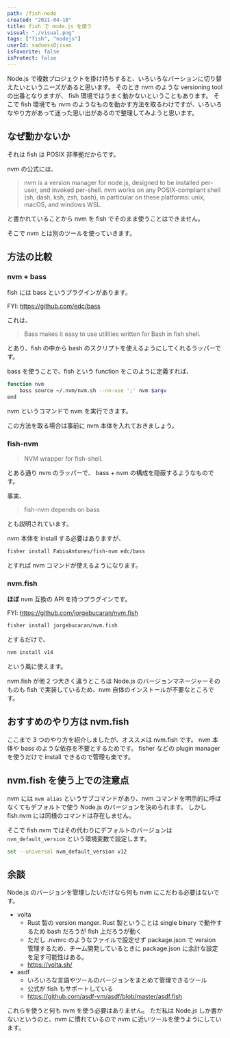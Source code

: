 ```yaml
---
path: /fish-node
created: "2021-04-18"
title: fish で node.js を使う
visual: "./visual.png"
tags: ["fish", "nodejs"]
userId: sadnessOjisan
isFavorite: false
isProtect: false
---
```


Node.js で複数プロジェクトを掛け持ちすると、いろいろなバーションに切り替えたいというニーズがあると思います。
そのとき nvm のような versioning tool の出番となりますが、 fish 環境ではうまく動かないということもあります。
そこで fish 環境でも nvm のようなものを動かす方法を取るわけですが、いろいろなやり方があって迷った思い出があるので整理してみようと思います。

## なぜ動かないか

それは fish は POSIX 非準拠だからです。

nvm の公式には、

> nvm is a version manager for node.js, designed to be installed per-user, and invoked per-shell. nvm works on any POSIX-compliant shell (sh, dash, ksh, zsh, bash), in particular on these platforms: unix, macOS, and windows WSL.

と書かれていることから nvm を fish でそのまま使うことはできません。

そこで nvm とは別のツールを使っていきます。

## 方法の比較

### nvm + bass

fish には bass というプラグインがあります。

FYI: https://github.com/edc/bass

これは、

> Bass makes it easy to use utilities written for Bash in fish shell.

とあり、fish の中から bash のスクリプトを使えるようにしてくれるラッパーです。

bass を使うことで、fish という function をこのように定義すれば、

```sh
function nvm
    bass source ~/.nvm/nvm.sh --no-use ';' nvm $argv
end
```

nvm というコマンドで nvm を実行できます。

この方法を取る場合は事前に nvm 本体を入れておきましょう。

### fish-nvm

> NVM wrapper for fish-shell.

とある通り nvm のラッパーで、 bass + nvm の構成を隠蔽するようなものです。

事実、

> fish-nvm depends on bass

とも説明されています。

nvm 本体を install する必要はありますが、

```sh
fisher install FabioAntunes/fish-nvm edc/bass
```

とすれば nvm コマンドが使えるようになります。

### nvm.fish

**ほぼ** nvm 互換の API を持つプラグインです。

FYI: https://github.com/jorgebucaran/nvm.fish

```sh
fisher install jorgebucaran/nvm.fish
```

とするだけで、

```sh
nvm install v14
```

という風に使えます。

nvm.fish が他 2 つ大きく違うところは Node.js のバージョンマネージャーそのものも fish で実装しているため、nvm 自体のインストールが不要なところです。

## おすすめのやり方は nvm.fish

ここまで 3 つのやり方を紹介しましたが、オススメは nvm.fish です。
nvm 本体や bass のような依存を不要とするためです。
fisher などの plugin manager を使うだけで install できるので管理も楽です。

## nvm.fish を使う上での注意点

nvm には `nvm alias` というサブコマンドがあり、nvm コマンドを明示的に呼ばなくてもデフォルトで使う Node.js のバージョンを決められます。
しかし fish.nvm には同様のコマンドは存在しません。

そこで fish.nvm ではその代わりにデフォルトのバージョンは`nvm_default_version` という環境変数で設定します。

```sh
set --universal nvm_default_version v12
```

## 余談

Node.js のバージョンを管理したいだけなら何も nvm にこだわる必要はないです。

- volta
  - Rust 製の version manger. Rust 製ということは single binary で動作するため bash だろうが fish 上だろうが動く
  - ただし .nvmrc のようなファイルで設定せず package.json で version 管理するため、チーム開発しているときに package.json に余計な設定を足す可能性はある。
  - https://volta.sh/
- asdf
  - いろいろな言語やツールのバージョンをまとめて管理できるツール
  - 公式が fish もサポートしている
  - https://github.com/asdf-vm/asdf/blob/master/asdf.fish

これらを使うと何も nvm を使う必要はありません。
ただ私は Node.js しか書かないというのと、nvm に慣れているので nvm に近いツールを使うようにしています。
